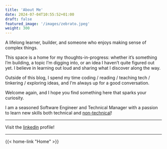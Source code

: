 ```yaml
---
title: 'About Me'
date: 2024-07-04T10:55:52+01:00
draft: false
featured_image: '/images/zebrato.jpeg'
weight: 300
---
```


A lifelong learner, builder, and someone who enjoys making sense of complex things.

This space is a home for my thoughts-in-progress: whether it’s something I’m building, a topic I’m digging into, or an idea I haven’t quite figured out yet. I believe in learning out loud and sharing what I discover along the way.

Outside of this blog, I spend my time coding / reading / teaching tech / tinkering / exploring ideas, and I'm always up for a good conversation.

Welcome again, and I hope you find something here that sparks your curiosity.
	
I am a seasoned Software Engineer and Technical Manager with a passion to learn new skills both technical and [non-technical](https://500px.com/p/ArshadSiddiqui)!

---

Visit the [linkedin](https://www.linkedin.com/in/arshadsiddiqui/) profile!

---
{{< home-link "Home" >}}